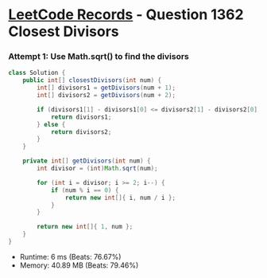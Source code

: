 # [LeetCode Records](../../README.md) - Question 1362 Closest Divisors

### Attempt 1: Use Math.sqrt() to find the divisors
```java
class Solution {
    public int[] closestDivisors(int num) {
        int[] divisors1 = getDivisors(num + 1);
        int[] divisors2 = getDivisors(num + 2);

        if (divisors1[1] - divisors1[0] <= divisors2[1] - divisors2[0]) {
            return divisors1;
        } else {
            return divisors2;
        }
    }

    private int[] getDivisors(int num) {
        int divisor = (int)Math.sqrt(num);

        for (int i = divisor; i >= 2; i--) {
            if (num % i == 0) {
                return new int[]{ i, num / i };
            }
        }

        return new int[]{ 1, num };
    }
}
```
- Runtime: 6 ms (Beats: 76.67%)
- Memory: 40.89 MB (Beats: 79.46%)

<br>
